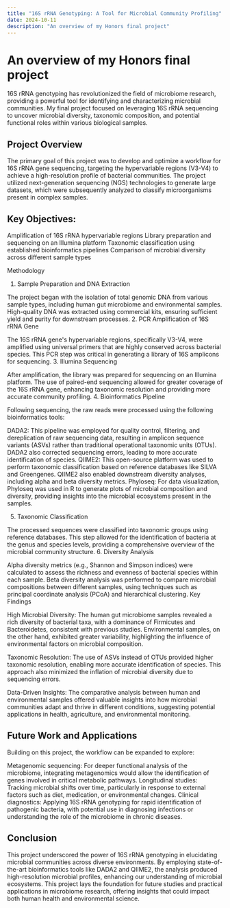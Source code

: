 ```yaml
---
title: "16S rRNA Genotyping: A Tool for Microbial Community Profiling"
date: 2024-10-11
description: "An overview of my Honors final project"
---
```

# An overview of my Honors final project 

16S rRNA genotyping has revolutionized the field of microbiome research, providing a powerful tool for identifying and characterizing microbial communities. My final project focused on leveraging 16S rRNA sequencing to uncover microbial diversity, taxonomic composition, and potential functional roles within various biological samples.

## Project Overview

The primary goal of this project was to develop and optimize a workflow for 16S rRNA gene sequencing, targeting the hypervariable regions (V3-V4) to achieve a high-resolution profile of bacterial communities. The project utilized next-generation sequencing (NGS) technologies to generate large datasets, which were subsequently analyzed to classify microorganisms present in complex samples.

## Key Objectives:

Amplification of 16S rRNA hypervariable regions
Library preparation and sequencing on an Illumina platform
Taxonomic classification using established bioinformatics pipelines
Comparison of microbial diversity across different sample types

Methodology
1. Sample Preparation and DNA Extraction

The project began with the isolation of total genomic DNA from various sample types, including human gut microbiome and environmental samples. High-quality DNA was extracted using commercial kits, ensuring sufficient yield and purity for downstream processes.
2. PCR Amplification of 16S rRNA Gene

The 16S rRNA gene's hypervariable regions, specifically V3-V4, were amplified using universal primers that are highly conserved across bacterial species. This PCR step was critical in generating a library of 16S amplicons for sequencing.
3. Illumina Sequencing

After amplification, the library was prepared for sequencing on an Illumina platform. The use of paired-end sequencing allowed for greater coverage of the 16S rRNA gene, enhancing taxonomic resolution and providing more accurate community profiling.
4. Bioinformatics Pipeline

Following sequencing, the raw reads were processed using the following bioinformatics tools:

DADA2: This pipeline was employed for quality control, filtering, and dereplication of raw sequencing data, resulting in amplicon sequence variants (ASVs) rather than traditional operational taxonomic units (OTUs). DADA2 also corrected sequencing errors, leading to more accurate identification of species.
QIIME2: This open-source platform was used to perform taxonomic classification based on reference databases like SILVA and Greengenes. QIIME2 also enabled downstream diversity analyses, including alpha and beta diversity metrics.
Phyloseq: For data visualization, Phyloseq was used in R to generate plots of microbial composition and diversity, providing insights into the microbial ecosystems present in the samples.

5. Taxonomic Classification

The processed sequences were classified into taxonomic groups using reference databases. This step allowed for the identification of bacteria at the genus and species levels, providing a comprehensive overview of the microbial community structure.
6. Diversity Analysis

Alpha diversity metrics (e.g., Shannon and Simpson indices) were calculated to assess the richness and evenness of bacterial species within each sample. Beta diversity analysis was performed to compare microbial compositions between different samples, using techniques such as principal coordinate analysis (PCoA) and hierarchical clustering.
Key Findings

High Microbial Diversity: The human gut microbiome samples revealed a rich diversity of bacterial taxa, with a dominance of Firmicutes and Bacteroidetes, consistent with previous studies. Environmental samples, on the other hand, exhibited greater variability, highlighting the influence of environmental factors on microbial composition.

Taxonomic Resolution: The use of ASVs instead of OTUs provided higher taxonomic resolution, enabling more accurate identification of species. This approach also minimized the inflation of microbial diversity due to sequencing errors.

Data-Driven Insights: The comparative analysis between human and environmental samples offered valuable insights into how microbial communities adapt and thrive in different conditions, suggesting potential applications in health, agriculture, and environmental monitoring.

## Future Work and Applications

Building on this project, the workflow can be expanded to explore:

Metagenomic sequencing: For deeper functional analysis of the microbiome, integrating metagenomics would allow the identification of genes involved in critical metabolic pathways.
Longitudinal studies: Tracking microbial shifts over time, particularly in response to external factors such as diet, medication, or environmental changes.
Clinical diagnostics: Applying 16S rRNA genotyping for rapid identification of pathogenic bacteria, with potential use in diagnosing infections or understanding the role of the microbiome in chronic diseases.

## Conclusion

This project underscored the power of 16S rRNA genotyping in elucidating microbial communities across diverse environments. By employing state-of-the-art bioinformatics tools like DADA2 and QIIME2, the analysis produced high-resolution microbial profiles, enhancing our understanding of microbial ecosystems. This project lays the foundation for future studies and practical applications in microbiome research, offering insights that could impact both human health and environmental science.
